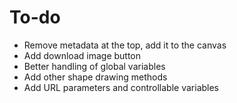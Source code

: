 To-do
=====

* Remove metadata at the top, add it to the canvas
* Add download image button
* Better handling of global variables
* Add other shape drawing methods
* Add URL parameters and controllable variables